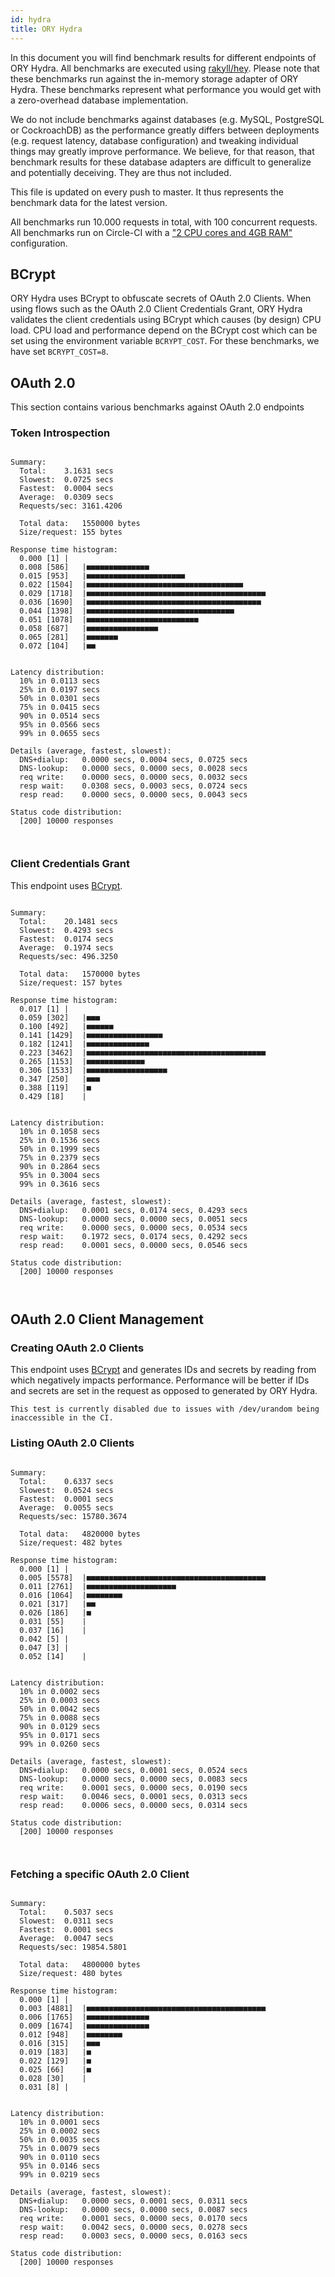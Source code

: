 ```yaml
---
id: hydra
title: ORY Hydra
---
```


In this document you will find benchmark results for different endpoints of ORY
Hydra. All benchmarks are executed using
[rakyll/hey](https://github.com/rakyll/hey). Please note that these benchmarks
run against the in-memory storage adapter of ORY Hydra. These benchmarks
represent what performance you would get with a zero-overhead database
implementation.

We do not include benchmarks against databases (e.g. MySQL, PostgreSQL or
CockroachDB) as the performance greatly differs between deployments (e.g.
request latency, database configuration) and tweaking individual things may
greatly improve performance. We believe, for that reason, that benchmark results
for these database adapters are difficult to generalize and potentially
deceiving. They are thus not included.

This file is updated on every push to master. It thus represents the benchmark
data for the latest version.

All benchmarks run 10.000 requests in total, with 100 concurrent requests. All
benchmarks run on Circle-CI with a
["2 CPU cores and 4GB RAM"](https://support.circleci.com/hc/en-us/articles/360000489307-Why-do-my-tests-take-longer-to-run-on-CircleCI-than-locally-)
configuration.

## BCrypt

ORY Hydra uses BCrypt to obfuscate secrets of OAuth 2.0 Clients. When using
flows such as the OAuth 2.0 Client Credentials Grant, ORY Hydra validates the
client credentials using BCrypt which causes (by design) CPU load. CPU load and
performance depend on the BCrypt cost which can be set using the environment
variable `BCRYPT_COST`. For these benchmarks, we have set `BCRYPT_COST=8`.

## OAuth 2.0

This section contains various benchmarks against OAuth 2.0 endpoints

### Token Introspection

```

Summary:
  Total:	3.1631 secs
  Slowest:	0.0725 secs
  Fastest:	0.0004 secs
  Average:	0.0309 secs
  Requests/sec:	3161.4206

  Total data:	1550000 bytes
  Size/request:	155 bytes

Response time histogram:
  0.000 [1]	|
  0.008 [586]	|■■■■■■■■■■■■■■
  0.015 [953]	|■■■■■■■■■■■■■■■■■■■■■■
  0.022 [1504]	|■■■■■■■■■■■■■■■■■■■■■■■■■■■■■■■■■■■
  0.029 [1718]	|■■■■■■■■■■■■■■■■■■■■■■■■■■■■■■■■■■■■■■■■
  0.036 [1690]	|■■■■■■■■■■■■■■■■■■■■■■■■■■■■■■■■■■■■■■■
  0.044 [1398]	|■■■■■■■■■■■■■■■■■■■■■■■■■■■■■■■■■
  0.051 [1078]	|■■■■■■■■■■■■■■■■■■■■■■■■■
  0.058 [687]	|■■■■■■■■■■■■■■■■
  0.065 [281]	|■■■■■■■
  0.072 [104]	|■■


Latency distribution:
  10% in 0.0113 secs
  25% in 0.0197 secs
  50% in 0.0301 secs
  75% in 0.0415 secs
  90% in 0.0514 secs
  95% in 0.0566 secs
  99% in 0.0655 secs

Details (average, fastest, slowest):
  DNS+dialup:	0.0000 secs, 0.0004 secs, 0.0725 secs
  DNS-lookup:	0.0000 secs, 0.0000 secs, 0.0028 secs
  req write:	0.0000 secs, 0.0000 secs, 0.0032 secs
  resp wait:	0.0308 secs, 0.0003 secs, 0.0724 secs
  resp read:	0.0000 secs, 0.0000 secs, 0.0043 secs

Status code distribution:
  [200]	10000 responses



```

### Client Credentials Grant

This endpoint uses [BCrypt](#bcrypt).

```

Summary:
  Total:	20.1481 secs
  Slowest:	0.4293 secs
  Fastest:	0.0174 secs
  Average:	0.1974 secs
  Requests/sec:	496.3250

  Total data:	1570000 bytes
  Size/request:	157 bytes

Response time histogram:
  0.017 [1]	|
  0.059 [302]	|■■■
  0.100 [492]	|■■■■■■
  0.141 [1429]	|■■■■■■■■■■■■■■■■■
  0.182 [1241]	|■■■■■■■■■■■■■■
  0.223 [3462]	|■■■■■■■■■■■■■■■■■■■■■■■■■■■■■■■■■■■■■■■■
  0.265 [1153]	|■■■■■■■■■■■■■
  0.306 [1533]	|■■■■■■■■■■■■■■■■■■
  0.347 [250]	|■■■
  0.388 [119]	|■
  0.429 [18]	|


Latency distribution:
  10% in 0.1058 secs
  25% in 0.1536 secs
  50% in 0.1999 secs
  75% in 0.2379 secs
  90% in 0.2864 secs
  95% in 0.3004 secs
  99% in 0.3616 secs

Details (average, fastest, slowest):
  DNS+dialup:	0.0001 secs, 0.0174 secs, 0.4293 secs
  DNS-lookup:	0.0000 secs, 0.0000 secs, 0.0051 secs
  req write:	0.0000 secs, 0.0000 secs, 0.0534 secs
  resp wait:	0.1972 secs, 0.0174 secs, 0.4292 secs
  resp read:	0.0001 secs, 0.0000 secs, 0.0546 secs

Status code distribution:
  [200]	10000 responses



```

## OAuth 2.0 Client Management

### Creating OAuth 2.0 Clients

This endpoint uses [BCrypt](#bcrypt) and generates IDs and secrets by reading
from which negatively impacts performance. Performance will be better if IDs and
secrets are set in the request as opposed to generated by ORY Hydra.

```
This test is currently disabled due to issues with /dev/urandom being inaccessible in the CI.
```

### Listing OAuth 2.0 Clients

```

Summary:
  Total:	0.6337 secs
  Slowest:	0.0524 secs
  Fastest:	0.0001 secs
  Average:	0.0055 secs
  Requests/sec:	15780.3674

  Total data:	4820000 bytes
  Size/request:	482 bytes

Response time histogram:
  0.000 [1]	|
  0.005 [5578]	|■■■■■■■■■■■■■■■■■■■■■■■■■■■■■■■■■■■■■■■■
  0.011 [2761]	|■■■■■■■■■■■■■■■■■■■■
  0.016 [1064]	|■■■■■■■■
  0.021 [317]	|■■
  0.026 [186]	|■
  0.031 [55]	|
  0.037 [16]	|
  0.042 [5]	|
  0.047 [3]	|
  0.052 [14]	|


Latency distribution:
  10% in 0.0002 secs
  25% in 0.0003 secs
  50% in 0.0042 secs
  75% in 0.0088 secs
  90% in 0.0129 secs
  95% in 0.0171 secs
  99% in 0.0260 secs

Details (average, fastest, slowest):
  DNS+dialup:	0.0000 secs, 0.0001 secs, 0.0524 secs
  DNS-lookup:	0.0000 secs, 0.0000 secs, 0.0083 secs
  req write:	0.0001 secs, 0.0000 secs, 0.0190 secs
  resp wait:	0.0046 secs, 0.0001 secs, 0.0313 secs
  resp read:	0.0006 secs, 0.0000 secs, 0.0314 secs

Status code distribution:
  [200]	10000 responses



```

### Fetching a specific OAuth 2.0 Client

```

Summary:
  Total:	0.5037 secs
  Slowest:	0.0311 secs
  Fastest:	0.0001 secs
  Average:	0.0047 secs
  Requests/sec:	19854.5801

  Total data:	4800000 bytes
  Size/request:	480 bytes

Response time histogram:
  0.000 [1]	|
  0.003 [4881]	|■■■■■■■■■■■■■■■■■■■■■■■■■■■■■■■■■■■■■■■■
  0.006 [1765]	|■■■■■■■■■■■■■■
  0.009 [1674]	|■■■■■■■■■■■■■■
  0.012 [948]	|■■■■■■■■
  0.016 [315]	|■■■
  0.019 [183]	|■
  0.022 [129]	|■
  0.025 [66]	|■
  0.028 [30]	|
  0.031 [8]	|


Latency distribution:
  10% in 0.0001 secs
  25% in 0.0002 secs
  50% in 0.0035 secs
  75% in 0.0079 secs
  90% in 0.0110 secs
  95% in 0.0146 secs
  99% in 0.0219 secs

Details (average, fastest, slowest):
  DNS+dialup:	0.0000 secs, 0.0001 secs, 0.0311 secs
  DNS-lookup:	0.0000 secs, 0.0000 secs, 0.0087 secs
  req write:	0.0001 secs, 0.0000 secs, 0.0170 secs
  resp wait:	0.0042 secs, 0.0000 secs, 0.0278 secs
  resp read:	0.0003 secs, 0.0000 secs, 0.0163 secs

Status code distribution:
  [200]	10000 responses



```
